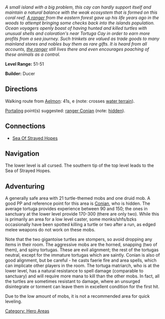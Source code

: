 *A small island with a big problem, this cay can hardly support itself
and maintain a natural balance with the weak ecosystem that is formed on
this coral reef. [A ranger](Conian_The_Hermit_Ranger "wikilink") from
the eastern forest gave up his life years ago in the woods to attempt
bringing some checks back into the islands population. Ocean voyagers
openly boast of having hunted and killed turtles with unusual shells and
coloration's near Tortuga Cay in order to earn more profits from a sea
journey. Such trinkets are valued as trade goods to many mainland stores
and nobles buy them as rare gifts. It is heard from all accounts, [the
ranger](Conian_The_Hermit_Ranger "wikilink") still lives there and even
encourages poaching of these animals as a control.*

**Level Range:** 51-51

**Builder:** Ducer

## Directions

Walking route from [Aelmon](Aelmon "wikilink"): 41s, e (note: crosses
[water terrain](Water_Terrain "wikilink")).

[Portaling](Portal "wikilink") point(s) suggested: [ranger
Conian](Conian_The_Hermit_Ranger "wikilink") (note:
[hidden](Hide_Flag "wikilink")).

## Connections

-   [Sea Of Strayed Hopes](:Category:Sea_Of_Strayed_Hopes "wikilink")

## Navigation

The lower level is all cursed. The southern tip of the top level leads
to the Sea of Strayed Hopes.

## Adventuring

A generally safe area with 21 turtle-themed mobs and one druid mob. A
good PP and reference point for this area is
[Conian](Conian_The_Hermit_Ranger "wikilink"), who is hidden. The
average tortuga provides experience between 90 and 150; the ones in
sanctuary at the lower level provide 170-300 (there are only two). While
this is primarily an area for a low level caster, some monks/shfs/bzks
occasionally have been spotted killing a turtle or two after a run, as
edged melee weapons do not work on these mobs.

Note that the two gigantoise turtles are stompers, so avoid dropping any
items in their room. The aggressive mobs are the horned, snapping (two
of them), and spiny tortugas. These are evil alignment; the rest of the
tortugas neutral, except for the immature tortugas which are saintly.
Conian is also of good alignment, but be careful - he casts faerie fire
and area spells, which can implicate other players in the room. The
tortuga matriarch, who is at the lower level, has a natural resistance
to spell damage (comparable to sanctuary) and will require more mana to
kill than the other mobs. In fact, all the turtles are sometimes
resistant to damage, where an unsurged disintegrate or torment can leave
them in excellent condition for the first hit.

Due to the low amount of mobs, it is not a recommended area for quick
leveling.

[Category: Hero Areas](Category:_Hero_Areas "wikilink")
